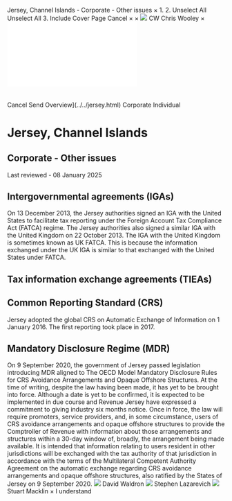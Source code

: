 Jersey, Channel Islands - Corporate - Other issues
×
1.
2.
Unselect All
Unselect All
3.
Include Cover Page
Cancel
×
×
![](../../-/media/world-wide-tax-summaries/attachments/global---chris-wooley.ashx%3Frev=ac5e5f3223b34096b1afc2a6009c7320&revision=ac5e5f32-23b3-4096-b1af-c2a6009c7320&hash=859B7ADC84DC2CBEC9760E9E6EE7DE6D0A8BFCDF)
CW
Chris Wooley
×
![](other-issues.html)
######
Cancel
Send
Overview](../../jersey.html)
Corporate
Individual
# Jersey, Channel Islands
## Corporate - Other issues
Last reviewed - 08 January 2025
## Intergovernmental agreements (IGAs)
On 13 December 2013, the Jersey authorities signed an IGA with the United States to facilitate tax reporting under the Foreign Account Tax Compliance Act (FATCA) regime. The Jersey authorities also signed a similar IGA with the United Kingdom on 22 October 2013. The IGA with the United Kingdom is sometimes known as UK FATCA. This is because the information exchanged under the UK IGA is similar to that exchanged with the United States under FATCA.
## Tax information exchange agreements (TIEAs)
## Common Reporting Standard (CRS)
Jersey adopted the global CRS on Automatic Exchange of Information on 1 January 2016. The first reporting took place in 2017.
## Mandatory Disclosure Regime (MDR)
On 9 September 2020, the government of Jersey passed legislation introducing MDR aligned to The OECD Model Mandatory Disclosure Rules for CRS Avoidance Arrangements and Opaque Offshore Structures.
At the time of writing, despite the law having been made, it has yet to be brought into force. Although a date is yet to be confirmed, it is expected to be implemented in due course and Revenue Jersey have expressed a commitment to giving industry six months notice.
Once in force, the law will require promoters, service providers, and, in some circumstance, users of CRS avoidance arrangements and opaque offshore structures to provide the Comptroller of Revenue with information about those arrangements and structures within a 30-day window of, broadly, the arrangement being made available.
It is intended that information relating to users resident in other jurisdictions will be exchanged with the tax authority of that jurisdiction in accordance with the terms of the Multilateral Competent Authority Agreement on the automatic exchange regarding CRS avoidance arrangements and opaque offshore structures, also ratified by the States of Jersey on 9 September 2020.
![](../../-/media/world-wide-tax-summaries/jerseydavid-waldronjerseychannelislandsdavidwaldronpng20210526143553025.ashx%3Frev=c613606ed0f648eea1d9af6544826572&revision=c613606e-d0f6-48ee-a1d9-af6544826572&hash=0FD27CB7E29D645E0568A947BB9F68E5133DECC0)
David Waldron
![](../../-/media/world-wide-tax-summaries/jerseystephen-lazarevichslwebp20231222061029024.ashx%3Frev=8734964588f64062afadc36869038417&revision=87349645-88f6-4062-afad-c36869038417&hash=EBE16F04BED10640B3487CF170A1EEBEA2FF4DD2)
Stephen Lazarevich
![](../../-/media/world-wide-tax-summaries/jerseystuart-macklinstuartjpg20231222061245701.ashx%3Frev=87267061b64f412bb0474bf1a4d6e635&revision=87267061-b64f-412b-b047-4bf1a4d6e635&hash=747D51DC46F2C9DAB11A65F52E8D7EA2BEBFD09C)
Stuart Macklin
×
I understand